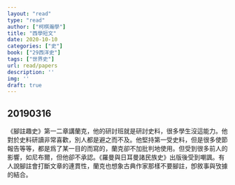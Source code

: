 ```yaml
---
layout: "read"
type: "read"
author: ["柯棋瀚學"]
title: "西學短文"
date: 2020-10-10
categories: ["史"]
book: ["29西洋史"]
tags: ["世界史"]
url: read/papers
description: ''
img: ''
draft: true
---
```


## 20190316

《腳註趣史》第一二章講蘭克，他的研討班就是研討史料，很多學生沒這能力。他對於史料研讀非常喜歡，別人都是避之而不及。他堅持第一受史料，但是很多使節報告等等，都是爲了某一目的而寫的，蘭克卻不加批判地使用。但受到很多前人的影響，如尼布爾，但他卻不承認。《羅曼與日耳曼諸民族史》出版後受到嘲諷。有人說腳註會打斷文章的連貫性，蘭克也想象古典作家那樣不要腳註，卽敘事與攷據的結合。